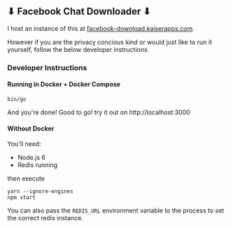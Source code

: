 ## ⬇ Facebook Chat Downloader ⬇

I host an instance of this at [facebook-download.kaiserapps.com](https://facebook-download.kaiserapps.com/).

However if you are the privacy concious kind or would just like to run it yourself, follow the below developer instructions.

### Developer Instructions

#### Running in Docker + Docker Compose

```
bin/go
```

And you're done! Good to go! try it out on http://localhost:3000

#### Without Docker

You'll need:
- Node.js 6
- Redis running

then execute

```
yarn --ignore-engines
npm start
```

You can also pass the `REDIS_URL` environment variable to the process to set the correct redis instance. 
